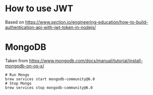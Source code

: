 # How to use JWT
Based on https://www.section.io/engineering-education/how-to-build-authentication-api-with-jwt-token-in-nodejs/

# MongoDB
Taken from https://www.mongodb.com/docs/manual/tutorial/install-mongodb-on-os-x/
```
# Run Mongo
brew services start mongodb-community@6.0
# Stop Mongo
brew services stop mongodb-community@6.0

```